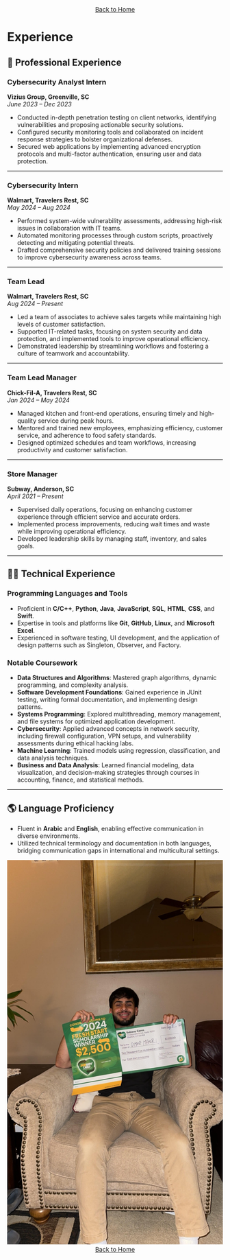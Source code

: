 <div align="center">
    <a href="https://coollomar1.github.io/" class="button">Back to Home</a>
</div>

# **Experience**

## 🚀 **Professional Experience**

### **Cybersecurity Analyst Intern**  
**Vizius Group, Greenville, SC**  
*June 2023 – Dec 2023*  
- Conducted in-depth penetration testing on client networks, identifying vulnerabilities and proposing actionable security solutions.  
- Configured security monitoring tools and collaborated on incident response strategies to bolster organizational defenses.  
- Secured web applications by implementing advanced encryption protocols and multi-factor authentication, ensuring user and data protection.

---

### **Cybersecurity Intern**  
**Walmart, Travelers Rest, SC**  
*May 2024 – Aug 2024*  
- Performed system-wide vulnerability assessments, addressing high-risk issues in collaboration with IT teams.  
- Automated monitoring processes through custom scripts, proactively detecting and mitigating potential threats.  
- Drafted comprehensive security policies and delivered training sessions to improve cybersecurity awareness across teams.  

---

### **Team Lead**  
**Walmart, Travelers Rest, SC**  
*Aug 2024 – Present*  
- Led a team of associates to achieve sales targets while maintaining high levels of customer satisfaction.  
- Supported IT-related tasks, focusing on system security and data protection, and implemented tools to improve operational efficiency.  
- Demonstrated leadership by streamlining workflows and fostering a culture of teamwork and accountability.

---

### **Team Lead Manager**  
**Chick-Fil-A, Travelers Rest, SC**  
*Jan 2024 – May 2024*  
- Managed kitchen and front-end operations, ensuring timely and high-quality service during peak hours.  
- Mentored and trained new employees, emphasizing efficiency, customer service, and adherence to food safety standards.  
- Designed optimized schedules and team workflows, increasing productivity and customer satisfaction.

---

### **Store Manager**  
**Subway, Anderson, SC**  
*April 2021 – Present*  
- Supervised daily operations, focusing on enhancing customer experience through efficient service and accurate orders.  
- Implemented process improvements, reducing wait times and waste while improving operational efficiency.  
- Developed leadership skills by managing staff, inventory, and sales goals.

---

## 🧑‍💻 **Technical Experience**

### **Programming Languages and Tools**  
- Proficient in **C/C++**, **Python**, **Java**, **JavaScript**, **SQL**, **HTML**, **CSS**, and **Swift**.  
- Expertise in tools and platforms like **Git**, **GitHub**, **Linux**, and **Microsoft Excel**.  
- Experienced in software testing, UI development, and the application of design patterns such as Singleton, Observer, and Factory.

### **Notable Coursework**  
- **Data Structures and Algorithms**: Mastered graph algorithms, dynamic programming, and complexity analysis.  
- **Software Development Foundations**: Gained experience in JUnit testing, writing formal documentation, and implementing design patterns.  
- **Systems Programming**: Explored multithreading, memory management, and file systems for optimized application development.  
- **Cybersecurity**: Applied advanced concepts in network security, including firewall configuration, VPN setups, and vulnerability assessments during ethical hacking labs.  
- **Machine Learning**: Trained models using regression, classification, and data analysis techniques.  
- **Business and Data Analysis**: Learned financial modeling, data visualization, and decision-making strategies through courses in accounting, finance, and statistical methods.

---

## 🌎 **Language Proficiency**  
- Fluent in **Arabic** and **English**, enabling effective communication in diverse environments.  
- Utilized technical terminology and documentation in both languages, bridging communication gaps in international and multicultural settings. 

<div align="center">
    <img src="experience.jpg" alt="Experience" width="1000" />
</div>

<div align="center">
    <a href="https://coollomar1.github.io/" class="button">Back to Home</a>
</div>
